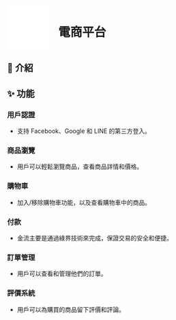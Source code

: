 <div style="display: flex; align-items: center;">
<img src="./assets/Hipster_HeroLogo.svg" width="100" height="100" alt="Logo" style="margin-right: 20px;">
<h1>電商平台</h1>
</div>


## 📖 介紹



## ✨ 功能

### 用戶認證
- 支持 Facebook、Google 和 LINE 的第三方登入。

### 商品瀏覽
- 用戶可以輕鬆瀏覽商品，查看商品詳情和價格。

### 購物車
- 加入/移除購物車功能，以及查看購物車中的商品。

### 付款
- 金流主要是通過綠界技術來完成，保證交易的安全和便捷。

### 訂單管理
- 用戶可以查看和管理他們的訂單。

### 評價系統
- 用戶可以為購買的商品留下評價和評論。
